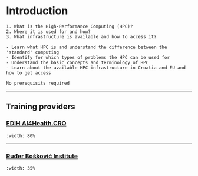 # Introduction

```{questions}
1. What is the High-Performance Computing (HPC)?
2. Where it is used for and how?
3. What infrastructure is available and how to access it?
```

```{objectives}
- Learn what HPC is and understand the difference between the 'standard' computing
- Identify for which types of problems the HPC can be used for
- Understand the basic concepts and terminology of HPC 
- Learn about the available HPC infrastructure in Croatia and EU and how to get access
```

```{prereq}
No prerequisits required
```
---

## Training providers

### [EDIH AI4Health.CRO](https://ai4healthcro.eu/)

```{figure} ../img/edih-logo-horizontal.png
:width: 80%
```
---

### [Ruđer Bošković Institute](https://www.irb.hr/)

```{figure} ../img/IRB-logo.png
:width: 35%
```

<!--
### HybridScale

```{figure} ../img/HRZZ-project-logo.png
:width: 45%
```

Project "Scalable high-performance algorithms for future heterogeneous distributed computer systems" funded by the Croatian Science Foundation under grant number HRZZ-UIP-2020-02-4559.
-->
